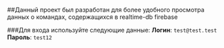 ##Данный проект был разработан для более удобного просмотра данных о командах, содержащихся в realtime-db firebase

###Для входа используйте следующие данные:
**Логин**: `test@test.test`\
**Пароль**: `test12`